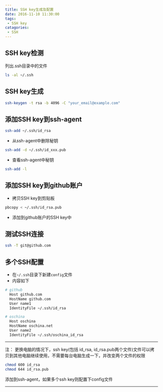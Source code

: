 ```yaml
---
title: SSH key生成及配置
date: 2016-11-10 11:30:00
tags: 
 - SSH key
catagories: 
 - SSH
---
```


## SSH key检测
列出.ssh目录中的文件
```bash
ls -al ~/.ssh
```

## SSH key生成
```bash
ssh-keygen -t rsa -b 4096 -C "your_email@example.com"
```

## 添加SSH key到ssh-agent
```bash
ssh-add ~/.ssh/id_rsa
```

- 从ssh-agent中删除秘钥 
```bash 
ssh-add -d ~/.ssh/id_xxx.pub 
```
- 查看ssh-agent中秘钥 
```bash 
ssh-add -l 
```


## 添加SSH key到github账户
- 拷贝SSH key到剪贴板
```bash
pbcopy < ~/.ssh/id_rsa.pub
```

- 添加到github账户的SSH key中


## 测试SSH连接
```bash
ssh -T git@github.com
```

## 多个SSH配置
- 在`~/.ssh`目录下新建`config`文件
- 内容如下
```bash
# github
  Host github.com
  HostName github.com
  User name1
  IdentityFile ~/.ssh/id_rsa

# oschina
  Host oschina
  HostName oschina.net
  User name2
  IdentityFile ~/.ssh/oschina_id_rsa
```


----------
注： 更换电脑的情况下，ssh key(包括 id_rsa, id_rsa.pub两个文件)文件可以拷贝到其他电脑继续使用，不需要每台电脑生成一下，并改变两个文件的权限
```bash
chmod 600 id_rsa
chmod 644 id_rsa.pub
```
添加到ssh-agent，如果多个ssh key则配置下config文件

----------
